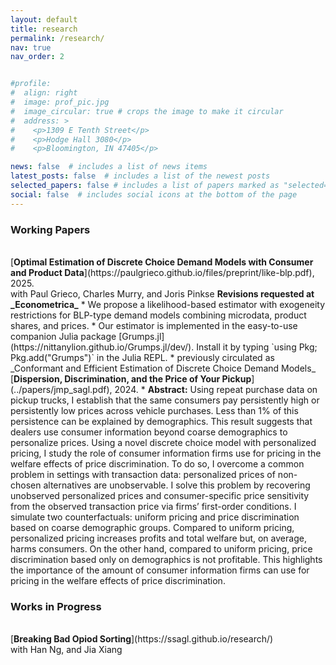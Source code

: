 ```yaml
---
layout: default
title: research
permalink: /research/
nav: true
nav_order: 2


#profile:
#  align: right
#  image: prof_pic.jpg
#  image_circular: true # crops the image to make it circular
#  address: >
#    <p>1309 E Tenth Street</p>
#    <p>Hodge Hall 3080</p>
#    <p>Bloomington, IN 47405</p>

news: false  # includes a list of news items
latest_posts: false  # includes a list of the newest posts
selected_papers: false # includes a list of papers marked as "selected={true}"
social: false  # includes social icons at the bottom of the page
---
```

  
### Working Papers

<br />
[<b>Optimal Estimation of Discrete Choice Demand Models with Consumer and Product Data</b>](https://paulgrieco.github.io/files/preprint/like-blp.pdf), 2025.<br>
with Paul Grieco, Charles Murry, and Joris Pinkse  
<b>Revisions requested at _Econometrica_</b> 
* We propose a likelihood-based estimator with exogeneity restrictions
for BLP-type demand models combining microdata, product shares, and prices.  
* Our estimator is implemented in the easy-to-use companion Julia package [Grumps.jl](https://nittanylion.github.io/Grumps.jl/dev/). Install it by typing `using Pkg; Pkg.add("Grumps")` in the Julia REPL.
* previously circulated as _Conformant and Efficient Estimation of Discrete Choice Demand Models_

<br />
[<b>Dispersion, Discrimination, and the Price of Your Pickup</b>](../papers/jmp_sagl.pdf), 2024.
* <b>Abstract:</b> Using repeat purchase data on pickup trucks, I establish that the same consumers pay persistently high or persistently low prices across vehicle purchases. Less than 1% of this persistence can be explained by demographics. This result suggests that dealers use consumer information beyond coarse demographics to personalize prices. Using a novel discrete choice model with personalized pricing, I study the role of consumer information firms use for pricing in the welfare effects of price discrimination. To do so, I overcome a common problem in settings with transaction data: personalized prices of non-chosen alternatives are unobservable. I solve this problem by recovering unobserved personalized prices and consumer-specific price sensitivity from the observed transaction price via firms’ first-order conditions. I simulate two counterfactuals: uniform pricing and price discrimination based on coarse demographic groups. Compared to uniform pricing, personalized pricing increases profits and total welfare but, on average, harms consumers. On the other hand, compared to uniform pricing, price discrimination based only on demographics is not profitable. This highlights the importance of the amount of consumer information firms can use for pricing in the welfare effects of price discrimination.

### Works in Progress

<br />
[<b>Breaking Bad Opiod Sorting</b>](https://ssagl.github.io/research/) <br>
with Han Ng, and Jia Xiang